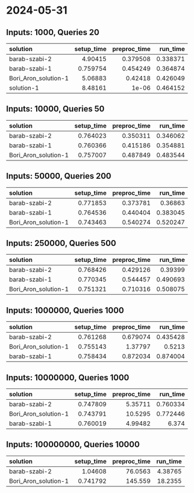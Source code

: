 # 2024-05-31

## Inputs: 1000, Queries 20

| solution             |   setup_time |   preproc_time |   run_time |
|:---------------------|-------------:|---------------:|-----------:|
| barab-szabi-2        |     4.90415  |       0.379508 |   0.338371 |
| barab-szabi-1        |     0.759754 |       0.454249 |   0.364874 |
| Bori_Aron_solution-1 |     5.06883  |       0.42418  |   0.426049 |
| solution-1           |     8.48161  |       1e-06    |   0.464152 |

## Inputs: 10000, Queries 50

| solution             |   setup_time |   preproc_time |   run_time |
|:---------------------|-------------:|---------------:|-----------:|
| barab-szabi-2        |     0.764023 |       0.350311 |   0.346062 |
| barab-szabi-1        |     0.760366 |       0.415186 |   0.354881 |
| Bori_Aron_solution-1 |     0.757007 |       0.487849 |   0.483544 |

## Inputs: 50000, Queries 200

| solution             |   setup_time |   preproc_time |   run_time |
|:---------------------|-------------:|---------------:|-----------:|
| barab-szabi-2        |     0.771853 |       0.373781 |   0.36863  |
| barab-szabi-1        |     0.764536 |       0.440404 |   0.383045 |
| Bori_Aron_solution-1 |     0.743463 |       0.540274 |   0.520247 |

## Inputs: 250000, Queries 500

| solution             |   setup_time |   preproc_time |   run_time |
|:---------------------|-------------:|---------------:|-----------:|
| barab-szabi-2        |     0.768426 |       0.429126 |   0.39399  |
| barab-szabi-1        |     0.770345 |       0.544457 |   0.490693 |
| Bori_Aron_solution-1 |     0.751321 |       0.710316 |   0.508075 |

## Inputs: 1000000, Queries 1000

| solution             |   setup_time |   preproc_time |   run_time |
|:---------------------|-------------:|---------------:|-----------:|
| barab-szabi-2        |     0.761268 |       0.679074 |   0.435428 |
| Bori_Aron_solution-1 |     0.755143 |       1.37797  |   0.5213   |
| barab-szabi-1        |     0.758434 |       0.872034 |   0.874004 |

## Inputs: 10000000, Queries 1000

| solution             |   setup_time |   preproc_time |   run_time |
|:---------------------|-------------:|---------------:|-----------:|
| barab-szabi-2        |     0.747809 |        5.35711 |   0.760334 |
| Bori_Aron_solution-1 |     0.743791 |       10.5295  |   0.772446 |
| barab-szabi-1        |     0.760019 |        4.99482 |   6.374    |

## Inputs: 100000000, Queries 10000

| solution             |   setup_time |   preproc_time |   run_time |
|:---------------------|-------------:|---------------:|-----------:|
| barab-szabi-2        |     1.04608  |        76.0563 |    4.38765 |
| Bori_Aron_solution-1 |     0.741792 |       145.559  |   18.2355  |